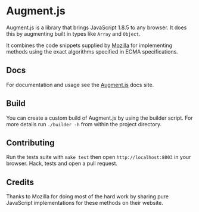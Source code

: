 # Augment.js

Augment.js is a library that brings JavaScript 1.8.5 to any browser.  It does this by augmenting built in types like `Array` and `Object`.

It combines the code snippets supplied by [Mozilla](https://developer.mozilla.org/en/JavaScript) for implementing methods using the exact algorithms specified in ECMA specifications.

## Docs

For documentation and usage see the [Augment.js](https://olivernn.github.com/augment.js) docs site.

## Build

You can create a custom build of Augment.js by using the builder script.  For more details run `./builder -h` from within the project directory.

## Contributing

Run the tests suite with `make test` then open `http://localhost:8003` in your browser. Hack, tests and open a pull request.

## Credits

Thanks to Mozilla for doing most of the hard work by sharing pure JavaScript implementations for these methods on their website.
